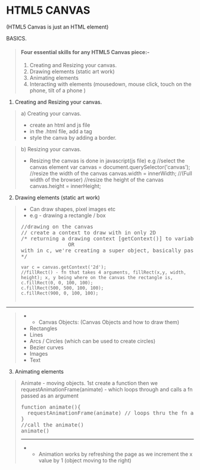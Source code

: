 # HTML5 CANVAS
(HTML5 Canvas is just an HTML element)

BASICS.
> #### Four essential skills for any HTML5 Canvas piece:-
> 1. Creating and Resizing your canvas.
> 2. Drawing elements (static art work)
> 3. Animating elements
> 4. Interacting with elements (mousedown, mouse click, touch  on the phone, tilt of a phone )

1. Creating and Resizing your canvas.
>   a)  Creating your canvas.
>- create an html and js file
>- in the .html file, add a <canva></canva> tag
>- style the canva by adding a border.

>   b)  Resizing your canvas.
>- Resizing the canvas is done in javascript(js file)
> e.g //select the canvas element
>  var canvas = document.querySelector('canvas');
> //resize the width of the canvas 
>canvas.width = innerWidth; //(Full width of the browser)
>//resize the height of the canvas
> canvas.height = innerHeight;


2. Drawing elements (static art work)
>- Can draw shapes, pixel images etc
>- e.g  - drawing a rectangle / box
> <pre>
> //drawing on the canvas
>// create a context to draw with in only 2D
>/* returning a drawing context [getContext()] to variable c
>                OR
>with in c, we're creating a super object, basically passing a tone of methods and functions that we can actually use to draw 2D elements we can manipulate in a 2D space.
>*/
> <code>
>var c = canvas.getContext('2d'); 
>//fillRect() - fn that takes 4 arguments, fillRect(x,y, width, height); x, y being where on the canvas the rectangle is,
>c.fillRect(0, 0, 100, 100);
>c.fillRect(500, 500, 100, 100);
>c.fillRect(900, 0, 100, 100);
></code>
> </pre>
------------------------------------------------------------------------------------
>- - Canvas Objects:
>(Canvas Objects and how to draw them)
>- Rectangles
>- Lines
>- Arcs / Circles (which can be used to create circles)
>- Bezier curves
>- Images
>- Text

3. Animating elements
> Animate - moving objects.
> 1st create a function
> then we requestAnimationFrame(animate) - which loops through and calls a fn passed as an argument 
> <pre>
> function animate(){
>   requestAnimationFrame(animate) // loops thru the fn and calls the animate() passed in its ()  as an argument.
> }
> //call the animate()
> animate()
> </pre>
> 
> ------------------------------------
> - - Animation works by refreshing the page as we increment the x value by 1 (object moving to the right)